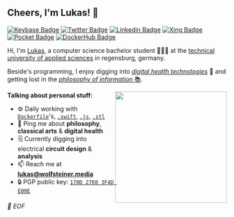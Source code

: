 ## Cheers, I'm Lukas! 👋  

[![Keybase Badge](https://img.shields.io/badge/Keybase-33A0FF?style=flat-square&logo=keybase&logoColor=white&link=https://keybase.io/dotwee/)](https://keybase.io/dotwee/)
[![Twitter Badge](https://img.shields.io/badge/Twitter-1da1f2?style=flat-square&logo=Twitter&logoColor=white&link=https://twitter.com/dnkncht/)](https://twitter.com/dnkncht/)
[![Linkedin Badge](https://img.shields.io/badge/LinkedIn-2867b2?style=flat-square&logo=Linkedin&logoColor=white&link=https://www.linkedin.com/in/lukas-wolfsteiner/)](https://www.linkedin.com/in/lukas-wolfsteiner/)
[![Xing Badge](https://img.shields.io/badge/Xing-006567?style=flat-square&logo=xing&logoColor=white&link=https://www.xing.com/profile/Lukas_Wolfsteiner2/)](https://www.xing.com/profile/Lukas_Wolfsteiner2/)
[![Pocket Badge](https://img.shields.io/badge/Pocket-EF3F56?style=flat-square&logo=pocket&logoColor=white&link=https://getpocket.com/@dnkncht/)](https://getpocket.com/@dnkncht/)
[![DockerHub Badge](https://img.shields.io/badge/DockerHub-2496ED?style=flat-square&logo=docker&logoColor=white&link=https://hub.docker.com/u/dotwee)](https://hub.docker.com/u/dotwee/)  

Hi, I'm [Lukas](https://lukas.wolfsteiner.media/), a computer science bachelor student 👨🏻‍🎓 at the [technical university of applied sciences](https://www.oth-regensburg.de/) in regensburg, germany.  

Beside's programming, I enjoy digging into [_digital health technologies_](https://www.fda.gov/medical-devices/digital-health-center-excellence/what-digital-health) 🧬 and getting lost in the [_philosophy of information_ 📚](https://en.wikipedia.org/wiki/Philosophy_of_information).  

<img align="right" width="256" src="https://i.redd.it/42gyr1spwoq31.jpg" />
<img align="right" width="0" height="0" referrerpolicy="no-referrer-when-downgrade" src="https://matm.dotwee.de/matm.php?idsite=11&rec=1&amp;action_name=GitHub+Profile" alt="" />

**Talking about personal stuff:**

- ⚙️ Daily working with [`Dockerfile`](https://github.com/dotWee?tab=repositories&q=docker)'s, [`.swift`](https://github.com/dotWee?tab=repositories&language=swift), [`.js`](https://github.com/dotWee?tab=repositories&language=javascript), [`.stl`](https://github.com/dotWee/things)
- 💬 Ping me about **philosophy**, **classical arts** & **digital health**
- 🗒 Currently digging into electrical **circuit design** & **analysis**
- 📫 Reach me at **lukas@wolfsteiner.media**
- 🔒 PGP public key: [`170D 27E0 3F4D E09E`](https://keybase.io/dotwee/pgp_keys.asc)


###### 💾 EOF
